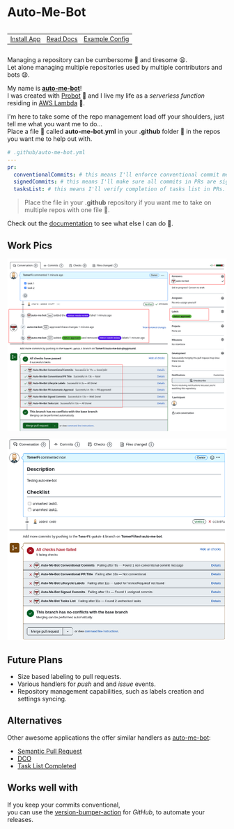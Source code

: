 <!-- markdownlint-disable MD033 -->
# <b>Auto-Me-Bot</b>

<p align="left">
  <table align="left">
    <td align="left"><a href=https://github.com/apps/auto-me-bot target="_blank">Install App</a></td>
    <td align="left"><a href="https://auto-me-bot.tomfi.info/" target="_blank">Read Docs</a></td>
    <td align="left"><a href="https://github.com/TomerFi/auto-me-bot/blob/main/.github/auto-me-bot.yml" target="_blank">Example Config</a></td>
  </table>
</p></br></br></br>

Managing a repository can be cumbersome :construction_worker: and tiresome :tired_face:.</br>
Let alone managing multiple repositories used by multiple contributors and bots :anguished:.</br>

My name is [**auto-me-bot**][1]!</br>
I was created with [Probot][2] :robot: and I live my life
as a _serverless function_ residing in [AWS Lambda][3] :floppy_disk:.</br>

I'm here to take some of the repo management load off your shoulders, just tell me what you want me to do...</br>
Place a file :memo: called **auto-me-bot.yml** in your **.github** folder :file_folder: in the repos you want me to help out with.</br>

```yaml
# .github/auto-me-bot.yml
---
pr:
  conventionalCommits: # this means I'll enforce conventional commit messages in PRs.
  signedCommits: # this means I'll make sure all commits in PRs are signed with the 'Signed-off-by' trailer.
  tasksList: # this means I'll verify completion of tasks list in PRs.
```

> Place the file in your **.github** repository if you want me to take on multiple repos with one file :muscle:.

Check out the [documentation][0] to see what else I can do :call_me_hand:.

## Work Pics

[![all-handlers-success]][0]

[![all-handlers-fail]][0]

## Future Plans

- Size based labeling to pull requests.
- Various handlers for _push_ and and _issue_ events.
- Repository management capabilities, such as labels creation and settings syncing.

## Alternatives

Other awesome applications the offer similar handlers as [auto-me-bot][1]:

- [Semantic Pull Request][semantic-pull-request]
- [DCO][dco]
- [Task List Completed][task-list-completed]

## Works well with

If you keep your commits conventional,</br>
you can use the [version-bumper-action][version-bumper-action] for _GitHub_, to automate your releases.

<!-- REAL LINKS -->
[0]: https://auto-me-bot.tomfi.info/
[1]: https://github.com/apps/auto-me-bot
[2]: https://probot.github.io/
[3]: https://aws.amazon.com/lambda/
[version-bumper-action]: https://github.com/TomerFi/version-bumper-action
<!-- IMAGE LINKS -->
[all-handlers-fail]: https://raw.githubusercontent.com/TomerFi/auto-me-bot/main/docs/img/all-handlers-fail.png
[all-handlers-success]: https://raw.githubusercontent.com/TomerFi/auto-me-bot/main/docs/img/all-handlers-success.png
<!-- ALTERNATIVES LINKS -->
[dco]: https://github.com/apps/dco
[semantic-pull-request]: https://github.com/apps/semantic-pull-requests
[task-list-completed]: https://github.com/marketplace/task-list-completed
